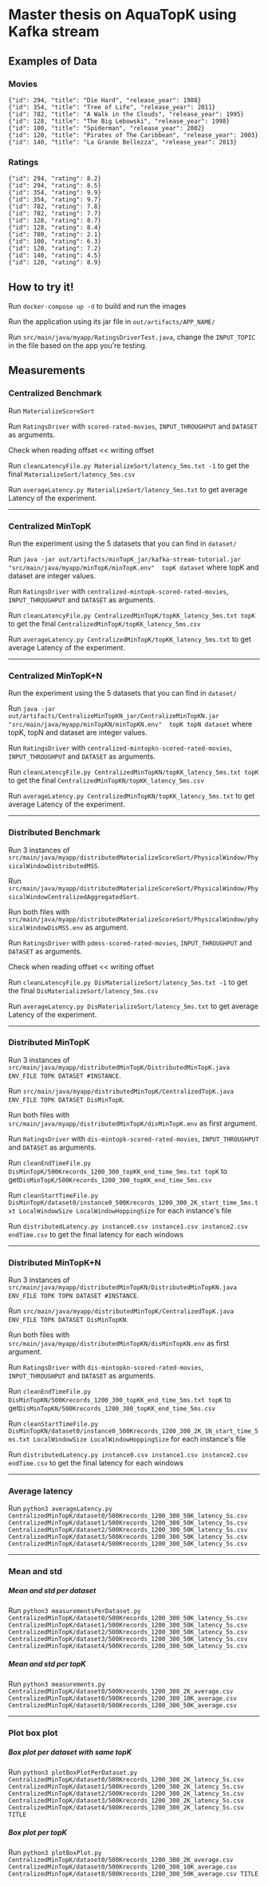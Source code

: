 # Master thesis on AquaTopK using Kafka stream

## Examples of Data

### Movies
```
{"id": 294, "title": "Die Hard", "release_year": 1988}
{"id": 354, "title": "Tree of Life", "release_year": 2011}
{"id": 782, "title": "A Walk in the Clouds", "release_year": 1995}
{"id": 128, "title": "The Big Lebowski", "release_year": 1998}
{"id": 100, "title": "Spiderman", "release_year": 2002}
{"id": 120, "title": "Pirates of The Caribbean", "release_year": 2003}
{"id": 140, "title": "La Grande Bellezza", "release_year": 2013}
```

### Ratings
```
{"id": 294, "rating": 8.2}
{"id": 294, "rating": 8.5}
{"id": 354, "rating": 9.9}
{"id": 354, "rating": 9.7}
{"id": 782, "rating": 7.8}
{"id": 782, "rating": 7.7}
{"id": 128, "rating": 8.7}
{"id": 128, "rating": 8.4}
{"id": 780, "rating": 2.1}
{"id": 100, "rating": 6.3}
{"id": 120, "rating": 7.2}
{"id": 140, "rating": 4.5}
{"id": 120, "rating": 8.9}
```
## How to try it!

Run `docker-compose up -d` to build and run the images

Run the application using its jar file in `out/artifacts/APP_NAME/`

Run `src/main/java/myapp/RatingsDriverTest.java`, change the `INPUT_TOPIC` in the file based on the app you're testing.

## Measurements

### Centralized Benchmark
Run `MaterializeScoreSort`

Run `RatingsDriver` with `scored-rated-movies`, `INPUT_THROUGHPUT` and `DATASET` as arguments.

Check when reading offset << writing offset

Run `cleanLatencyFile.py MaterializeSort/latency_5ms.txt -1` to get the final `MaterializeSort/latency_5ms.csv`

Run `averageLatency.py MaterializeSort/latency_5ms.txt` to get average Latency of the experiment.

---

### Centralized MinTopK

Run the experiment using the 5 datasets that you can find in `dataset/`

Run `java -jar out/artifacts/minTopK_jar/kafka-stream-tutorial.jar "src/main/java/myapp/minTopK/minTopK.env"  topK dataset` where topK and dataset are integer values.

Run `RatingsDriver` with `centralized-mintopk-scored-rated-movies`, `INPUT_THROUGHPUT` and `DATASET` as arguments.

Run `cleanLatencyFile.py CentralizedMinTopK/topKK_latency_5ms.txt topK` to get the final `CentralizedMinTopK/topKK_latency_5ms.csv`

Run `averageLatency.py CentralizedMinTopK/topKK_latency_5ms.txt` to get average Latency of the experiment.

---

### Centralized MinTopK+N

Run the experiment using the 5 datasets that you can find in `dataset/`

Run `java -jar out/artifacts/CentralizeMinTopKN_jar/CentralizeMinTopKN.jar "src/main/java/myapp/minTopKN/minTopKN.env"  topK topN dataset` where topK, topN and dataset are integer values.

Run `RatingsDriver` with `centralized-mintopkn-scored-rated-movies`, `INPUT_THROUGHPUT` and `DATASET` as arguments.

Run `cleanLatencyFile.py CentralizedMinTopKN/topKK_latency_5ms.txt topK` to get the final `CentralizedMinTopKN/topKK_latency_5ms.csv`

Run `averageLatency.py CentralizedMinTopKN/topKK_latency_5ms.txt` to get average Latency of the experiment.

---

### Distributed Benchmark
Run 3 instances of `src/main/java/myapp/distributedMaterializeScoreSort/PhysicalWindow/PhysicalWindowDistributedMSS`.

Run `src/main/java/myapp/distributedMaterializeScoreSort/PhysicalWindow/PhysicalWindowCentralizedAggregatedSort`.

Run both files with `src/main/java/myapp/distributedMaterializeScoreSort/PhysicalWindow/physicalWindowDisMSS.env` as argument.

Run `RatingsDriver` with `pdmss-scored-rated-movies`, `INPUT_THROUGHPUT` and `DATASET` as arguments.

Check when reading offset << writing offset

Run `cleanLatencyFile.py DisMaterializeSort/latency_5ms.txt -1` to get the final `DisMaterializeSort/latency_5ms.csv`

Run `averageLatency.py DisMaterializeSort/latency_5ms.txt` to get average Latency of the experiment.

---

### Distributed MinTopK
Run 3 instances of `src/main/java/myapp/distributedMinTopK/DistributedMinTopK.java ENV_FILE TOPK DATASET #INSTANCE`.

Run `src/main/java/myapp/distributedMinTopK/CentralizedTopK.java ENV_FILE TOPK DATASET DisMinTopK`.

Run both files with `src/main/java/myapp/distributedMinTopK/disMinTopK.env` as first argument.

Run `RatingsDriver` with `dis-mintopk-scored-rated-movies`, `INPUT_THROUGHPUT` and `DATASET` as arguments.

Run `cleanEndTimeFile.py DisMinTopK/500Krecords_1200_300_topKK_end_time_5ms.txt topK` to get`DisMinTopK/500Krecords_1200_300_topKK_end_time_5ms.csv`

Run `cleanStartTimeFile.py DisMinTopK/dataset0/instance0_500Krecords_1200_300_2K_start_time_5ms.txt LocalWindowSize LocalWindowHoppingSize` for each instance's file

Run `distributedLatency.py instance0.csv instance1.csv instance2.csv endTime.csv` to get the final latency for each windows

---

### Distributed MinTopK+N

Run 3 instances of `src/main/java/myapp/distributedMinTopKN/DistributedMinTopKN.java ENV_FILE TOPK TOPN DATASET #INSTANCE`.

Run `src/main/java/myapp/distributedMinTopK/CentralizedTopK.java ENV_FILE TOPK DATASET DisMinTopKN`.

Run both files with `src/main/java/myapp/distributedMinTopKN/disMinTopKN.env` as first argument.

Run `RatingsDriver` with `dis-mintopkn-scored-rated-movies`, `INPUT_THROUGHPUT` and `DATASET` as arguments.

Run `cleanEndTimeFile.py DisMinTopKN/500Krecords_1200_300_topKK_end_time_5ms.txt topK` to get`DisMinTopKN/500Krecords_1200_300_topKK_end_time_5ms.csv`

Run `cleanStartTimeFile.py DisMinTopKN/dataset0/instance0_500Krecords_1200_300_2K_1N_start_time_5ms.txt LocalWindowSize LocalWindowHoppingSize` for each instance's file

Run `distributedLatency.py instance0.csv instance1.csv instance2.csv endTime.csv` to get the final latency for each windows

---

### Average latency

Run `python3 averageLatency.py CentralizedMinTopK/dataset0/500Krecords_1200_300_50K_latency_5s.csv CentralizedMinTopK/dataset1/500Krecords_1200_300_50K_latency_5s.csv CentralizedMinTopK/dataset2/500Krecords_1200_300_50K_latency_5s.csv CentralizedMinTopK/dataset3/500Krecords_1200_300_50K_latency_5s.csv CentralizedMinTopK/dataset4/500Krecords_1200_300_50K_latency_5s.csv`

---

### Mean and std

##### Mean and std per dataset

Run `python3 measurementsPerDataset.py CentralizedMinTopK/dataset0/500Krecords_1200_300_50K_latency_5s.csv CentralizedMinTopK/dataset1/500Krecords_1200_300_50K_latency_5s.csv CentralizedMinTopK/dataset2/500Krecords_1200_300_50K_latency_5s.csv CentralizedMinTopK/dataset3/500Krecords_1200_300_50K_latency_5s.csv CentralizedMinTopK/dataset4/500Krecords_1200_300_50K_latency_5s.csv`

##### Mean and std per topK

Run `python3 measurements.py CentralizedMinTopK/dataset0/500Krecords_1200_300_2K_average.csv CentralizedMinTopK/dataset0/500Krecords_1200_300_10K_average.csv CentralizedMinTopK/dataset0/500Krecords_1200_300_50K_average.csv`

---

### Plot box plot 
##### Box plot per dataset with same topK

Run `python3 plotBoxPlotPerDataset.py CentralizedMinTopK/dataset0/500Krecords_1200_300_2K_latency_5s.csv CentralizedMinTopK/dataset1/500Krecords_1200_300_2K_latency_5s.csv CentralizedMinTopK/dataset2/500Krecords_1200_300_2K_latency_5s.csv CentralizedMinTopK/dataset3/500Krecords_1200_300_2K_latency_5s.csv CentralizedMinTopK/dataset4/500Krecords_1200_300_2K_latency_5s.csv TITLE`

##### Box plot per topK

Run `python3 plotBoxPlot.py CentralizedMinTopK/dataset0/500Krecords_1200_300_2K_average.csv CentralizedMinTopK/dataset0/500Krecords_1200_300_10K_average.csv CentralizedMinTopK/dataset0/500Krecords_1200_300_50K_average.csv TITLE`

